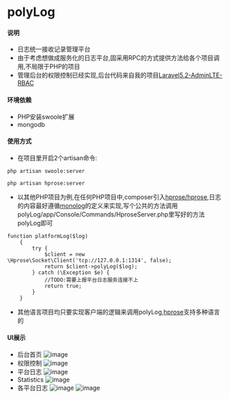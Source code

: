 # polyLog
#### 说明

- 日志统一接收记录管理平台
- 由于考虑想做成服务化的日志平台,固采用RPC的方式提供方法给各个项目调用,不局限于PHP的项目
- 管理后台的权限控制已经实现,后台代码来自我的项目[Laravel5.2-AdminLTE-RBAC](https://github.com/forgottener/Laravel5.2-AdminLTE-RBAC)

#### 环境依赖

- PHP安装swoole扩展
- mongodb

#### 使用方式

- 在项目里开启2个artisan命令:

```
php artisan swoole:server

php artisan hprose:server
```

- 以其他PHP项目为例,在任何PHP项目中,composer引入[hprose/hprose](https://github.com/hprose/hprose-php),日志的内容最好遵循[monolog](https://github.com/Seldaek/monolog/blob/master/doc/01-usage.md)的定义来实现,写个公共的方法调用polyLog/app/Console/Commands/HproseServer.php里写好的方法polyLog即可

```
function platformLog($log)
    {
        try {
            $client = new \Hprose\Socket\Client('tcp://127.0.0.1:1314', false);
            return $client->polyLog($log);
        } catch (\Exception $e) {
            //TODO:需要上报平台日志服务连接不上
            return true;
        }
    }
```
- 其他语言项目均只要实现客户端的逻辑来调用polyLog,[hprose](https://github.com/hprose)支持多种语言的
#### UI展示
- 后台首页
![image](http://note.youdao.com/yws/public/resource/b451d863b514bdc5b9c94a9ae18136df/xmlnote/398F6DBE1DD7483DA12C80DDE3706D0D/4966)
- 权限控制
![image](http://note.youdao.com/yws/public/resource/b451d863b514bdc5b9c94a9ae18136df/xmlnote/18DDFDFB2F12478CA51B811E26130CEB/4970)
- 平台日志
![image](http://note.youdao.com/yws/public/resource/b451d863b514bdc5b9c94a9ae18136df/xmlnote/A5B736A5F3A14C3E8B5549EC566AE4D4/4978)
- Statistics
![image](http://note.youdao.com/yws/public/resource/b451d863b514bdc5b9c94a9ae18136df/xmlnote/2E0CB73CC38543E690B38DBD5BF2A6B7/4973)
- 各平台日志
![image](http://note.youdao.com/yws/public/resource/b451d863b514bdc5b9c94a9ae18136df/xmlnote/C00185915F414B32BD86876CB8BD5709/4975)
![image](http://note.youdao.com/yws/public/resource/b451d863b514bdc5b9c94a9ae18136df/xmlnote/54274C53F0F44C63A37ED1C13D034298/4980)
